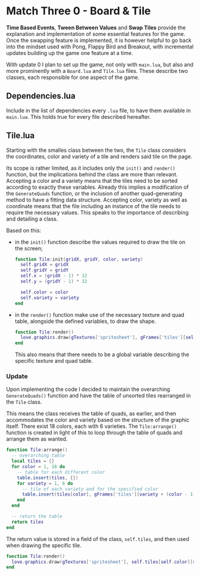 # Match Three 0 - Board & Tile

**Time Based Events**, **Tween Between Values** and **Swap Tiles** provide the explanation and implementation of some essential features for the game. Once the swapping feature is implemented, it is however helpful to go back into the mindset used with Pong, Flappy Bird and Breakout, with incremental updates building up the game one feature at a time.

With update 0 I plan to set up the game, not only with `main.lua`, but also and more prominently with a `Board.lua` and `Tile.lua` files. These describe two classes, each responsible for one aspect of the game.

## Dependencies.lua

Include in the list of dependencies every `.lua` file, to have them available in `main.lua`. This holds true for every file described hereafter.

## Tile.lua

Starting with the smalles class between the two, the `Tile` class considers the coordinates, color and variety of a tile and renders said tile on the page.

Its scope is rather limited, as it includes only the `init()` and `render()` function, but the implications behind the class are more than relevant. Accepting a color and a variety means that the tiles need to be sorted according to exactly these variables. Already this implies a modification of the `GenerateQuads` function, or the inclusion of another quad-generating method to have a fitting data structure. Accepting color, variety as well as coordinate means that the file including an instance of the tile needs to require the necessary values. This speaks to the importance of describing and detailing a class.

Based on this:

- in the `init()` function describe the values required to draw the tile on the screen;

  ```lua
  function Tile:init(gridX, gridY, color, variety)
    self.gridX = gridX
    self.gridY = gridY
    self.x = (gridX - 1) * 32
    self.y = (gridY - 1) * 32

    self.color = color
    self.variety = variety
  end
  ```

- in the `render()` function make use of the necessary texture and quad table, alongside the defined variables, to draw the shape.

  ```lua
  function Tile:render()
    love.graphics.draw(gTextures['spritesheet'], gFrames['tiles'][self.color][self.variety], self.x, self.y)
  end
  ```

  This also means that there needs to be a global variable describing the specific texture and quad table.

### Update

Upon implementing the code I decided to maintain the overarching `GenerateQuads()` function and have the table of unsorted tiles rearranged in the `Tile` class.

This means the class receives the table of quads, as earlier, and then accommodates the color and variety based on the structure of the graphic itself. There exist 18 colors, each with 6 varieties. The `Tile:arrange()` function is created in light of this to loop through the table of quads and arrange them as wanted.

```lua
function Tile:arrange()
  -- overarching table
  local tiles = {}
  for color = 1, 18 do
    -- table for each different color
    table.insert(tiles, {})
    for variety = 1, 6 do
      -- tile of each variety and for the specified color
      table.insert(tiles[color], gFrames['tiles'][variety + (color - 1) * 6])
    end
  end

  -- return the table
  return tiles
end
```

The return value is stored in a field of the class, `self.tiles`, and then used when drawing the specific tile.

```lua
function Tile:render()
  love.graphics.draw(gTextures['spritesheet'], self.tiles[self.color][self.variety], self.x, self.y)
end
```